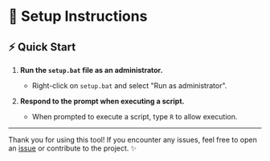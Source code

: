 # 🔧 Setup Instructions

## ⚡ Quick Start

1. **Run the `setup.bat` file as an administrator.**
    - Right-click on `setup.bat` and select "Run as administrator".

2. **Respond to the prompt when executing a script.**
    - When prompted to execute a script, type `R` to allow execution.

---

Thank you for using this tool! If you encounter any issues, feel free to open an [issue](https://github.com/) or contribute to the project. ✨
